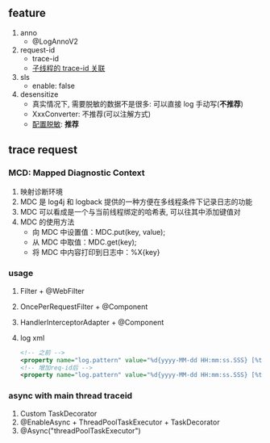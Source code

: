## feature

1. anno
    - @LogAnnoV2
2. request-id
    - trace-id
    - [子线程的 trace-id 关联](#async-with-main-thread-traceid)
3. sls
    - enable: false
4. desensitize
    - 真实情况下, 需要脱敏的数据不是很多: 可以直接 log 手动写(**不推荐**)
    - XxxConverter: 不推荐(可以注解方式)
    - [配置脱敏](https://github.com/liuchengyin01/LogbackDesensitization): **推荐**

## trace request

### MCD: Mapped Diagnostic Context

1. 映射诊断环境
2. MDC 是 log4j 和 logback 提供的一种方便在多线程条件下记录日志的功能
3. MDC 可以看成是一个与当前线程绑定的哈希表, 可以往其中添加键值对
4. MDC 的使用方法
    - 向 MDC 中设置值：MDC.put(key, value);
    - 从 MDC 中取值：MDC.get(key);
    - 将 MDC 中内容打印到日志中：%X{key}

### usage

1. Filter + @WebFilter
2. OncePerRequestFilter + @Component
3. HandlerInterceptorAdapter + @Component
4. log xml

   ```xml
   <!-- 之前 -->
   <property name="log.pattern" value="%d{yyyy-MM-dd HH:mm:ss.SSS} [%thread] %-5level %logger{20} - [%method,%line] - %msg%n" />
   <!-- 增加req-id后 -->
   <property name="log.pattern" value="%d{yyyy-MM-dd HH:mm:ss.SSS} [%thread] %-5level %logger{20} - [%method,%line] - [%X{req-id}] - %msg%n" />
   ```

### async with main thread traceid

1. Custom TaskDecorator
2. @EnableAsync + ThreadPoolTaskExecutor + TaskDecorator
3. @Async("threadPoolTaskExecutor")
